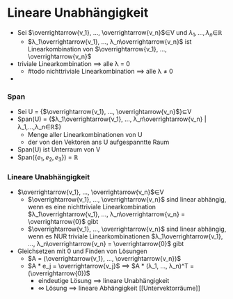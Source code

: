 # Lineare Unabhängigkeit
+ Sei $\overrightarrow{v_1}, ..., \overrightarrow{v_n}$∈V und $λ_1,...,λ_n$∈ℝ
	+ $λ_1\overrightarrow{v_1}, ..., λ_n\overrightarrow{v_n}$ ist Linearkombination von $\overrightarrow{v_1}, ..., \overrightarrow{v_n}$
+ triviale Linearkombination ==> alle λ = 0
	+ #todo nichttriviale Linearkombination ==> alle λ ≠ 0
+ 

### Span
+ Sei U = {$\overrightarrow{v_1}, ..., \overrightarrow{v_n}$}⊆V
+ Span(U) = {$λ_1\overrightarrow{v_1}, ..., λ_n\overrightarrow{v_n} | λ_1,...,λ_n∈ℝ$}
	+ Menge aller Linearkombinationen von U
	+ der von den Vektoren ans U aufgespanntte Raum
+ Span(U) ist Unterraum von V
+ Span({$e_1, e_2, e_3$}) = ℝ

### Lineare Unabhängigkeit
+ $\overrightarrow{v_1}, ..., \overrightarrow{v_n}$∈V 
	+ $\overrightarrow{v_1}, ..., \overrightarrow{v_n}$ sind linear abhängig, wenn es eine nichttriviale Linearkombination $λ_1\overrightarrow{v_1}, ..., λ_n\overrightarrow{v_n} = \overrightarrow{0}$ gibt
	+  $\overrightarrow{v_1}, ..., \overrightarrow{v_n}$ sind linear abhängig, wenn es NUR  triviale Linearkombinationen $λ_1\overrightarrow{v_1}, ..., λ_n\overrightarrow{v_n} = \overrightarrow{0}$ gibt
+ Gleichsetzen mit 0 und Finden von Lösungen
	+ $A = (\overrightarrow{v_1}, ..., \overrightarrow{v_n})$
	+ $A * e_j = \overrightarrow{v_j}$ ==> $A * (λ_1, ..., λ_n)^T = (\overrightarrow{0})$
		+ eindeutige Lösung ==> lineare Unabhängigkeit
		+ ∞ Lösung ==> lineare Abhängigkeit
[[Untervektorräume]]